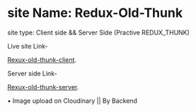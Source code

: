 # site Name: Redux-Old-Thunk

site type: Client side && Server Side (Practive REDUX_THUNK)


Live site Link-

 [Rexux-old-thunk-client](https://redux-old-thunk-client.onrender.com).


 Server side Link-

 [Rexux-old-thunk-server](https://redux-old-thunk.vercel.app).


 • Image upload on Cloudinary || By Backend 